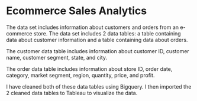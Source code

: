 # Ecommerce Sales Analytics
The data set includes information about customers and orders from an e-commerce store. The data set includes 2 data tables: a table containing data about customer information and a table containing data about orders.

The customer data table includes information about customer ID, customer name, customer segment, state, and city.

The order data table includes information about store ID, order date, category, market segment, region, quantity, price, and profit.

I have cleaned both of these data tables using Bigquery. I then imported the 2 cleaned data tables to Tableau to visualize the data.
